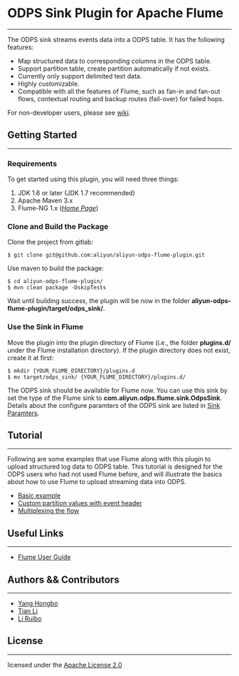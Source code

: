# ODPS Sink Plugin for Apache Flume
---

The ODPS sink streams events data into a ODPS table. It has the following features:

- Map structured data to corresponding columns in the ODPS table.
- Support partition table, create partition automatically if not exists.
- Currently only support delimited text data.
- Highly customizable.
- Compatible with all the features of Flume, such as fan-in and fan-out flows, contextual routing and backup routes (fail-over) for failed hops.

For non-developer users, please see [wiki](http://github.com/aliyun/aliyun-odps-flume-plugin/wiki/home).

## Getting Started
---

### Requirements

To get started using this plugin, you will need three things:

1. JDK 1.6 or later (JDK 1.7 recommended)
2. Apache Maven 3.x  
3. Flume-NG 1.x  (*[Home Page](https://flume.apache.org/index.html)*)

### Clone and Build the Package

Clone the project from gitlab:

```
$ git clone git@github.com:aliyun/aliyun-odps-flume-plugin.git
```

Use maven to build the package:

```
$ cd aliyun-odps-flume-plugin/
$ mvn clean package -DskipTests
```

Wait until building success, the plugin will be now in the folder **aliyun-odps-flume-plugin/target/odps_sink/**.

### Use the Sink in Flume

Move the plugin into the plugin directory of Flume (i.e., the folder **plugins.d/** under the Flume installation directory). If the plugin directory does not exist, create it at first:

```
$ mkdir {YOUR_FLUME_DIRECTORY}/plugins.d
$ mv target/odps_sink/ {YOUR_FLUME_DIRECTORY}/plugins.d/
```

The ODPS sink should be available for Flume now. You can use this sink by set the type of the Flume sink to **com.aliyun.odps.flume.sink.OdpsSink**. Details about the configure paramters of the ODPS sink are listed in [Sink Paramters](http://github.com/aliyun/aliyun-odps-flume-plugin/wiki/sink-parameter).

## Tutorial
---

Following are some examples that use Flume along with this plugin to upload structured log data to ODPS table. This tutorial is designed for the ODPS users who had not used Flume before, and will illustrate the basics about how to use Flume to upload streaming data into ODPS.

- [Basic example](http://github.com/aliyun/aliyun-odps-flume-plugin/wiki/basic-example)
- [Custom partition values with event header](http://github.com/aliyun/aliyun-odps-flume-plugin/wiki/custom-partition)
- [Multiplexing the flow](http://github.com/aliyun/aliyun-odps-flume-plugin/wiki/multiplexing)

## Useful Links
---

- [Flume User Guide](https://flume.apache.org/FlumeUserGuide.html)

## Authors && Contributors
---

- [Yang Hongbo](https://github.com/hongbosoftware)
- [Tian Li](https://github.com/tianliplus)
- [Li Ruibo](https://github.com/lyman)

## License
---

licensed under the [Apache License 2.0](https://www.apache.org/licenses/LICENSE-2.0.html)
